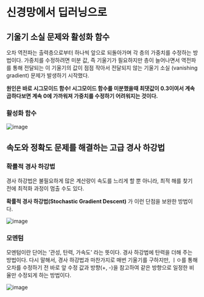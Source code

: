 # 신경망에서 딥러닝으로

## 기울기 소실 문제와 활성화 함수

오차 역전파는 출력층으로부터 하나씩 앞으로 되돌아가며 각 층의 가중치를 수정하는 방법이다.
가중치를 수정하려면 미분 값, 즉 기울기가 필요하지만 층이 늘어나면서 역전파를 통해 전달되는 이 기울기의 값이 점점 작아서 전달되지 않는 기울기 소실 (vanishing gradient) 문제가 발생하기 시작했다.

<strong>원인은 바로 시그모이드 함수! 시그모이드 함수를 미분했을때 최댓값이 0.3이여서 계속 곱하다보면 계속 0에 가까워져 가중치를 수정하기 어려워지는 것이다.</strong>

### 활성화 함수

![image](https://miro.medium.com/max/666/1*nrxtwp6rzqdFhgYh0x-eVw.png)

## 속도와 정확도 문제를 해결하는 고급 경사 하강법

### 확률적 경사 하강법

경사 하강법은 불필요하게 많은 계산량이 속도를 느리게 할 뿐 아니라, 최적 해를 찾기 전에 최적화 과정이 멈출 수도 있다.

<strong>확률적 경사 하강법(Stochastic Gradient Descent)</strong> 가 이런 단점을 보완한 방법이다.

![image](https://blog.kakaocdn.net/dn/dHK3qz/btqBpQUWCen/GG6J9MDWIX6tZGiG0wvlzk/img.png)

### 모멘텀

모멘텀이란 단어는 '관성, 탄력, 가속도' 라는 뜻이다. 경사 하강법에 탄력을 더해 주는 방법이다. 다시 말해서, 경사 하강법과 마찬가지로 매번 기울기를 구하지만, ㅣㅇ를 통해 오차를 수정하기 전 바로 앞 수정 값과 방향(+, -)을 참고하여 같은 방향으로 일정한 비율만 수정되게 하는 방법이다.

![image](https://thebook.io/img/080228/124.jpg)
